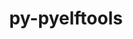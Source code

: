---
title: "py-pyelftools"
layout: cache
categories: [package, develop]
meta: {"versions": ["0.29"], "compilers": ["cce@=15.0.1", "gcc@=11.4.0", "gcc@=9.4.0", "oneapi@=2023.2.0", "oneapi@=2023.2.1"], "oss": ["rhel8", "ubuntu20.04"], "platforms": ["linux"], "targets": ["aarch64", "neoverse_v1", "ppc64le", "x86_64_v3", "zen4"], "stacks": ["e4s", "e4s-arm", "e4s-cray-rhel", "e4s-neoverse_v1", "e4s-oneapi", "e4s-power", "root"], "num_specs": 35, "num_specs_by_stack": {"e4s-cray-rhel": 5, "root": 35, "e4s-arm": 6, "e4s-neoverse_v1": 3, "e4s-power": 7, "e4s": 7, "e4s-oneapi": 7}}
spec_details: [{"hash": "35b7jqk3ity2myljeq7st7pnbyuzglu4", "compiler": "cce@=15.0.1", "versions": ["0.29"], "os": "rhel8", "platform": "linux", "target": "zen4", "variants": ["build_system=python_pip"], "stacks": ["e4s-cray-rhel", "root"], "size": "-", "tarball": "https://binaries.spack.io/develop/build_cache/linux-rhel8-zen4/cce-15.0.1/py-pyelftools-0.29/linux-rhel8-zen4-cce-15.0.1-py-pyelftools-0.29-35b7jqk3ity2myljeq7st7pnbyuzglu4.spack"}, {"hash": "i7daieorqjbhvstjtgl6mqw2taqc2wmq", "compiler": "cce@=15.0.1", "versions": ["0.29"], "os": "rhel8", "platform": "linux", "target": "zen4", "variants": ["build_system=python_pip"], "stacks": ["e4s-cray-rhel", "root"], "size": "-", "tarball": "https://binaries.spack.io/develop/build_cache/linux-rhel8-zen4/cce-15.0.1/py-pyelftools-0.29/linux-rhel8-zen4-cce-15.0.1-py-pyelftools-0.29-i7daieorqjbhvstjtgl6mqw2taqc2wmq.spack"}, {"hash": "mxpr77j7ymx2b2f6ia76aw5looj5eroz", "compiler": "cce@=15.0.1", "versions": ["0.29"], "os": "rhel8", "platform": "linux", "target": "zen4", "variants": ["build_system=python_pip"], "stacks": ["e4s-cray-rhel", "root"], "size": "-", "tarball": "https://binaries.spack.io/develop/build_cache/linux-rhel8-zen4/cce-15.0.1/py-pyelftools-0.29/linux-rhel8-zen4-cce-15.0.1-py-pyelftools-0.29-mxpr77j7ymx2b2f6ia76aw5looj5eroz.spack"}, {"hash": "dbpmu6qniec6tgagnqfajxz3puanccub", "compiler": "cce@=15.0.1", "versions": ["0.29"], "os": "rhel8", "platform": "linux", "target": "zen4", "variants": ["build_system=python_pip"], "stacks": ["e4s-cray-rhel", "root"], "size": "-", "tarball": "https://binaries.spack.io/develop/build_cache/linux-rhel8-zen4/cce-15.0.1/py-pyelftools-0.29/linux-rhel8-zen4-cce-15.0.1-py-pyelftools-0.29-dbpmu6qniec6tgagnqfajxz3puanccub.spack"}, {"hash": "5mpzhqsbog5hhnstsir3j4nxzvw47rzq", "compiler": "cce@=15.0.1", "versions": ["0.29"], "os": "rhel8", "platform": "linux", "target": "zen4", "variants": ["build_system=python_pip"], "stacks": ["e4s-cray-rhel", "root"], "size": "-", "tarball": "https://binaries.spack.io/develop/build_cache/linux-rhel8-zen4/cce-15.0.1/py-pyelftools-0.29/linux-rhel8-zen4-cce-15.0.1-py-pyelftools-0.29-5mpzhqsbog5hhnstsir3j4nxzvw47rzq.spack"}, {"hash": "z32ulh5ldd5enfdbk6fpvzuibxzem2ke", "compiler": "gcc@=11.4.0", "versions": ["0.29"], "os": "ubuntu20.04", "platform": "linux", "target": "aarch64", "variants": ["build_system=python_pip"], "stacks": ["root", "e4s-arm"], "size": "-", "tarball": "https://binaries.spack.io/develop/build_cache/linux-ubuntu20.04-aarch64/gcc-11.4.0/py-pyelftools-0.29/linux-ubuntu20.04-aarch64-gcc-11.4.0-py-pyelftools-0.29-z32ulh5ldd5enfdbk6fpvzuibxzem2ke.spack"}, {"hash": "7iqzyfglew5jh43jmho3zw7qiioxzzgt", "compiler": "gcc@=11.4.0", "versions": ["0.29"], "os": "ubuntu20.04", "platform": "linux", "target": "aarch64", "variants": ["build_system=python_pip"], "stacks": ["root", "e4s-arm"], "size": "-", "tarball": "https://binaries.spack.io/develop/build_cache/linux-ubuntu20.04-aarch64/gcc-11.4.0/py-pyelftools-0.29/linux-ubuntu20.04-aarch64-gcc-11.4.0-py-pyelftools-0.29-7iqzyfglew5jh43jmho3zw7qiioxzzgt.spack"}, {"hash": "5445ftastmo7jnwajsgze6blt42qrljo", "compiler": "gcc@=11.4.0", "versions": ["0.29"], "os": "ubuntu20.04", "platform": "linux", "target": "aarch64", "variants": ["build_system=python_pip"], "stacks": ["root", "e4s-arm"], "size": "-", "tarball": "https://binaries.spack.io/develop/build_cache/linux-ubuntu20.04-aarch64/gcc-11.4.0/py-pyelftools-0.29/linux-ubuntu20.04-aarch64-gcc-11.4.0-py-pyelftools-0.29-5445ftastmo7jnwajsgze6blt42qrljo.spack"}, {"hash": "mu7q6fkcek44cvmxmesqhdpk2ozzayil", "compiler": "gcc@=11.4.0", "versions": ["0.29"], "os": "ubuntu20.04", "platform": "linux", "target": "aarch64", "variants": ["build_system=python_pip"], "stacks": ["root", "e4s-arm"], "size": "-", "tarball": "https://binaries.spack.io/develop/build_cache/linux-ubuntu20.04-aarch64/gcc-11.4.0/py-pyelftools-0.29/linux-ubuntu20.04-aarch64-gcc-11.4.0-py-pyelftools-0.29-mu7q6fkcek44cvmxmesqhdpk2ozzayil.spack"}, {"hash": "cfzf63lot4gkfdhccg2yrmyru2flparr", "compiler": "gcc@=11.4.0", "versions": ["0.29"], "os": "ubuntu20.04", "platform": "linux", "target": "aarch64", "variants": ["build_system=python_pip"], "stacks": ["root", "e4s-arm"], "size": "-", "tarball": "https://binaries.spack.io/develop/build_cache/linux-ubuntu20.04-aarch64/gcc-11.4.0/py-pyelftools-0.29/linux-ubuntu20.04-aarch64-gcc-11.4.0-py-pyelftools-0.29-cfzf63lot4gkfdhccg2yrmyru2flparr.spack"}, {"hash": "ydbnrtwyafmcw6hpqmhq7wqm4izbwccw", "compiler": "gcc@=11.4.0", "versions": ["0.29"], "os": "ubuntu20.04", "platform": "linux", "target": "aarch64", "variants": ["build_system=python_pip"], "stacks": ["root", "e4s-arm"], "size": "-", "tarball": "https://binaries.spack.io/develop/build_cache/linux-ubuntu20.04-aarch64/gcc-11.4.0/py-pyelftools-0.29/linux-ubuntu20.04-aarch64-gcc-11.4.0-py-pyelftools-0.29-ydbnrtwyafmcw6hpqmhq7wqm4izbwccw.spack"}, {"hash": "yl2zkba5gbrofehiswp67krbvvuthq3h", "compiler": "gcc@=11.4.0", "versions": ["0.29"], "os": "ubuntu20.04", "platform": "linux", "target": "neoverse_v1", "variants": ["build_system=python_pip"], "stacks": ["root", "e4s-neoverse_v1"], "size": "-", "tarball": "https://binaries.spack.io/develop/build_cache/linux-ubuntu20.04-neoverse_v1/gcc-11.4.0/py-pyelftools-0.29/linux-ubuntu20.04-neoverse_v1-gcc-11.4.0-py-pyelftools-0.29-yl2zkba5gbrofehiswp67krbvvuthq3h.spack"}, {"hash": "kw2fdjaaydvszmvpeqckzjwjoy3vajyq", "compiler": "gcc@=11.4.0", "versions": ["0.29"], "os": "ubuntu20.04", "platform": "linux", "target": "neoverse_v1", "variants": ["build_system=python_pip"], "stacks": ["root", "e4s-neoverse_v1"], "size": "-", "tarball": "https://binaries.spack.io/develop/build_cache/linux-ubuntu20.04-neoverse_v1/gcc-11.4.0/py-pyelftools-0.29/linux-ubuntu20.04-neoverse_v1-gcc-11.4.0-py-pyelftools-0.29-kw2fdjaaydvszmvpeqckzjwjoy3vajyq.spack"}, {"hash": "rwugwud6ot66aqwr4licdfkass33pews", "compiler": "gcc@=11.4.0", "versions": ["0.29"], "os": "ubuntu20.04", "platform": "linux", "target": "neoverse_v1", "variants": ["build_system=python_pip"], "stacks": ["root", "e4s-neoverse_v1"], "size": "-", "tarball": "https://binaries.spack.io/develop/build_cache/linux-ubuntu20.04-neoverse_v1/gcc-11.4.0/py-pyelftools-0.29/linux-ubuntu20.04-neoverse_v1-gcc-11.4.0-py-pyelftools-0.29-rwugwud6ot66aqwr4licdfkass33pews.spack"}, {"hash": "dha7t6bss4fb6k3snrr56exdisz7jsfu", "compiler": "gcc@=9.4.0", "versions": ["0.29"], "os": "ubuntu20.04", "platform": "linux", "target": "ppc64le", "variants": ["build_system=python_pip"], "stacks": ["e4s-power", "root"], "size": "-", "tarball": "https://binaries.spack.io/develop/build_cache/linux-ubuntu20.04-ppc64le/gcc-9.4.0/py-pyelftools-0.29/linux-ubuntu20.04-ppc64le-gcc-9.4.0-py-pyelftools-0.29-dha7t6bss4fb6k3snrr56exdisz7jsfu.spack"}, {"hash": "fejpgogiivq3mzp7wim26evvsdwucmws", "compiler": "gcc@=9.4.0", "versions": ["0.29"], "os": "ubuntu20.04", "platform": "linux", "target": "ppc64le", "variants": ["build_system=python_pip"], "stacks": ["e4s-power", "root"], "size": "-", "tarball": "https://binaries.spack.io/develop/build_cache/linux-ubuntu20.04-ppc64le/gcc-9.4.0/py-pyelftools-0.29/linux-ubuntu20.04-ppc64le-gcc-9.4.0-py-pyelftools-0.29-fejpgogiivq3mzp7wim26evvsdwucmws.spack"}, {"hash": "yubxhbwy7rukalg2z6wwpiokugamhztl", "compiler": "gcc@=9.4.0", "versions": ["0.29"], "os": "ubuntu20.04", "platform": "linux", "target": "ppc64le", "variants": ["build_system=python_pip"], "stacks": ["e4s-power", "root"], "size": "-", "tarball": "https://binaries.spack.io/develop/build_cache/linux-ubuntu20.04-ppc64le/gcc-9.4.0/py-pyelftools-0.29/linux-ubuntu20.04-ppc64le-gcc-9.4.0-py-pyelftools-0.29-yubxhbwy7rukalg2z6wwpiokugamhztl.spack"}, {"hash": "gmsqwyatimxjo35s7eg5y7hyu24bzcv2", "compiler": "gcc@=9.4.0", "versions": ["0.29"], "os": "ubuntu20.04", "platform": "linux", "target": "ppc64le", "variants": ["build_system=python_pip"], "stacks": ["e4s-power", "root"], "size": "-", "tarball": "https://binaries.spack.io/develop/build_cache/linux-ubuntu20.04-ppc64le/gcc-9.4.0/py-pyelftools-0.29/linux-ubuntu20.04-ppc64le-gcc-9.4.0-py-pyelftools-0.29-gmsqwyatimxjo35s7eg5y7hyu24bzcv2.spack"}, {"hash": "loky4ob5vzavcwmkrnwffn7kgvufgetp", "compiler": "gcc@=9.4.0", "versions": ["0.29"], "os": "ubuntu20.04", "platform": "linux", "target": "ppc64le", "variants": ["build_system=python_pip"], "stacks": ["e4s-power", "root"], "size": "-", "tarball": "https://binaries.spack.io/develop/build_cache/linux-ubuntu20.04-ppc64le/gcc-9.4.0/py-pyelftools-0.29/linux-ubuntu20.04-ppc64le-gcc-9.4.0-py-pyelftools-0.29-loky4ob5vzavcwmkrnwffn7kgvufgetp.spack"}, {"hash": "o2zizx7zxaeuj5kwlird35paurjdlftn", "compiler": "gcc@=9.4.0", "versions": ["0.29"], "os": "ubuntu20.04", "platform": "linux", "target": "ppc64le", "variants": ["build_system=python_pip"], "stacks": ["e4s-power", "root"], "size": "-", "tarball": "https://binaries.spack.io/develop/build_cache/linux-ubuntu20.04-ppc64le/gcc-9.4.0/py-pyelftools-0.29/linux-ubuntu20.04-ppc64le-gcc-9.4.0-py-pyelftools-0.29-o2zizx7zxaeuj5kwlird35paurjdlftn.spack"}, {"hash": "5636ms2ca6vojitysd2z43nyoovuscu4", "compiler": "gcc@=9.4.0", "versions": ["0.29"], "os": "ubuntu20.04", "platform": "linux", "target": "ppc64le", "variants": ["build_system=python_pip"], "stacks": ["e4s-power", "root"], "size": "-", "tarball": "https://binaries.spack.io/develop/build_cache/linux-ubuntu20.04-ppc64le/gcc-9.4.0/py-pyelftools-0.29/linux-ubuntu20.04-ppc64le-gcc-9.4.0-py-pyelftools-0.29-5636ms2ca6vojitysd2z43nyoovuscu4.spack"}, {"hash": "sgmwqmbk3jq3hne7asf2lpwi7v5jcbed", "compiler": "gcc@=11.4.0", "versions": ["0.29"], "os": "ubuntu20.04", "platform": "linux", "target": "x86_64_v3", "variants": ["build_system=python_pip"], "stacks": ["e4s", "root"], "size": "-", "tarball": "https://binaries.spack.io/develop/build_cache/linux-ubuntu20.04-x86_64_v3/gcc-11.4.0/py-pyelftools-0.29/linux-ubuntu20.04-x86_64_v3-gcc-11.4.0-py-pyelftools-0.29-sgmwqmbk3jq3hne7asf2lpwi7v5jcbed.spack"}, {"hash": "eya5u3zeb6i2eaalsah3vjmyguuktq6g", "compiler": "gcc@=11.4.0", "versions": ["0.29"], "os": "ubuntu20.04", "platform": "linux", "target": "x86_64_v3", "variants": ["build_system=python_pip"], "stacks": ["e4s", "root"], "size": "-", "tarball": "https://binaries.spack.io/develop/build_cache/linux-ubuntu20.04-x86_64_v3/gcc-11.4.0/py-pyelftools-0.29/linux-ubuntu20.04-x86_64_v3-gcc-11.4.0-py-pyelftools-0.29-eya5u3zeb6i2eaalsah3vjmyguuktq6g.spack"}, {"hash": "jfn4gdx6275xx4s6zcex75m5d6l33iwx", "compiler": "gcc@=11.4.0", "versions": ["0.29"], "os": "ubuntu20.04", "platform": "linux", "target": "x86_64_v3", "variants": ["build_system=python_pip"], "stacks": ["e4s", "root"], "size": "-", "tarball": "https://binaries.spack.io/develop/build_cache/linux-ubuntu20.04-x86_64_v3/gcc-11.4.0/py-pyelftools-0.29/linux-ubuntu20.04-x86_64_v3-gcc-11.4.0-py-pyelftools-0.29-jfn4gdx6275xx4s6zcex75m5d6l33iwx.spack"}, {"hash": "cmkdyzvrsc7n3at6b5e6qrupeaxkm6rb", "compiler": "gcc@=11.4.0", "versions": ["0.29"], "os": "ubuntu20.04", "platform": "linux", "target": "x86_64_v3", "variants": ["build_system=python_pip"], "stacks": ["e4s", "root"], "size": "-", "tarball": "https://binaries.spack.io/develop/build_cache/linux-ubuntu20.04-x86_64_v3/gcc-11.4.0/py-pyelftools-0.29/linux-ubuntu20.04-x86_64_v3-gcc-11.4.0-py-pyelftools-0.29-cmkdyzvrsc7n3at6b5e6qrupeaxkm6rb.spack"}, {"hash": "p7jgcfhoxvjaxjouuy3wluohopt3lmg6", "compiler": "gcc@=11.4.0", "versions": ["0.29"], "os": "ubuntu20.04", "platform": "linux", "target": "x86_64_v3", "variants": ["build_system=python_pip"], "stacks": ["e4s", "root"], "size": "-", "tarball": "https://binaries.spack.io/develop/build_cache/linux-ubuntu20.04-x86_64_v3/gcc-11.4.0/py-pyelftools-0.29/linux-ubuntu20.04-x86_64_v3-gcc-11.4.0-py-pyelftools-0.29-p7jgcfhoxvjaxjouuy3wluohopt3lmg6.spack"}, {"hash": "crnb7pd5v76xu7cfvpsjunwm2m6sg7at", "compiler": "gcc@=11.4.0", "versions": ["0.29"], "os": "ubuntu20.04", "platform": "linux", "target": "x86_64_v3", "variants": ["build_system=python_pip"], "stacks": ["e4s", "root"], "size": "-", "tarball": "https://binaries.spack.io/develop/build_cache/linux-ubuntu20.04-x86_64_v3/gcc-11.4.0/py-pyelftools-0.29/linux-ubuntu20.04-x86_64_v3-gcc-11.4.0-py-pyelftools-0.29-crnb7pd5v76xu7cfvpsjunwm2m6sg7at.spack"}, {"hash": "5q5k6vlrmunv3kjskaeitjoxpxzjupap", "compiler": "gcc@=11.4.0", "versions": ["0.29"], "os": "ubuntu20.04", "platform": "linux", "target": "x86_64_v3", "variants": ["build_system=python_pip"], "stacks": ["e4s", "root"], "size": "-", "tarball": "https://binaries.spack.io/develop/build_cache/linux-ubuntu20.04-x86_64_v3/gcc-11.4.0/py-pyelftools-0.29/linux-ubuntu20.04-x86_64_v3-gcc-11.4.0-py-pyelftools-0.29-5q5k6vlrmunv3kjskaeitjoxpxzjupap.spack"}, {"hash": "qazacgnlbsq6p6qwsnpv72tz3dmriuhc", "compiler": "oneapi@=2023.2.0", "versions": ["0.29"], "os": "ubuntu20.04", "platform": "linux", "target": "x86_64_v3", "variants": ["build_system=python_pip"], "stacks": ["e4s-oneapi", "root"], "size": "-", "tarball": "https://binaries.spack.io/develop/build_cache/linux-ubuntu20.04-x86_64_v3/oneapi-2023.2.0/py-pyelftools-0.29/linux-ubuntu20.04-x86_64_v3-oneapi-2023.2.0-py-pyelftools-0.29-qazacgnlbsq6p6qwsnpv72tz3dmriuhc.spack"}, {"hash": "zhzyanzskgywayvxshowkas73l6eqrld", "compiler": "oneapi@=2023.2.1", "versions": ["0.29"], "os": "ubuntu20.04", "platform": "linux", "target": "x86_64_v3", "variants": ["build_system=python_pip"], "stacks": ["e4s-oneapi", "root"], "size": "-", "tarball": "https://binaries.spack.io/develop/build_cache/linux-ubuntu20.04-x86_64_v3/oneapi-2023.2.1/py-pyelftools-0.29/linux-ubuntu20.04-x86_64_v3-oneapi-2023.2.1-py-pyelftools-0.29-zhzyanzskgywayvxshowkas73l6eqrld.spack"}, {"hash": "lxitf2hsfm2chrtyxrndx7nzd4bljrp4", "compiler": "oneapi@=2023.2.1", "versions": ["0.29"], "os": "ubuntu20.04", "platform": "linux", "target": "x86_64_v3", "variants": ["build_system=python_pip"], "stacks": ["e4s-oneapi", "root"], "size": "-", "tarball": "https://binaries.spack.io/develop/build_cache/linux-ubuntu20.04-x86_64_v3/oneapi-2023.2.1/py-pyelftools-0.29/linux-ubuntu20.04-x86_64_v3-oneapi-2023.2.1-py-pyelftools-0.29-lxitf2hsfm2chrtyxrndx7nzd4bljrp4.spack"}, {"hash": "zjg6nwi5vb23dntojtlybwh2kjzjpdae", "compiler": "oneapi@=2023.2.1", "versions": ["0.29"], "os": "ubuntu20.04", "platform": "linux", "target": "x86_64_v3", "variants": ["build_system=python_pip"], "stacks": ["e4s-oneapi", "root"], "size": "-", "tarball": "https://binaries.spack.io/develop/build_cache/linux-ubuntu20.04-x86_64_v3/oneapi-2023.2.1/py-pyelftools-0.29/linux-ubuntu20.04-x86_64_v3-oneapi-2023.2.1-py-pyelftools-0.29-zjg6nwi5vb23dntojtlybwh2kjzjpdae.spack"}, {"hash": "5hnrhjvp3ypddwsbhggenoqy22hpgbgv", "compiler": "oneapi@=2023.2.1", "versions": ["0.29"], "os": "ubuntu20.04", "platform": "linux", "target": "x86_64_v3", "variants": ["build_system=python_pip"], "stacks": ["e4s-oneapi", "root"], "size": "-", "tarball": "https://binaries.spack.io/develop/build_cache/linux-ubuntu20.04-x86_64_v3/oneapi-2023.2.1/py-pyelftools-0.29/linux-ubuntu20.04-x86_64_v3-oneapi-2023.2.1-py-pyelftools-0.29-5hnrhjvp3ypddwsbhggenoqy22hpgbgv.spack"}, {"hash": "oth4jit3alfahdkttzasdjlsi6i353of", "compiler": "oneapi@=2023.2.1", "versions": ["0.29"], "os": "ubuntu20.04", "platform": "linux", "target": "x86_64_v3", "variants": ["build_system=python_pip"], "stacks": ["e4s-oneapi", "root"], "size": "-", "tarball": "https://binaries.spack.io/develop/build_cache/linux-ubuntu20.04-x86_64_v3/oneapi-2023.2.1/py-pyelftools-0.29/linux-ubuntu20.04-x86_64_v3-oneapi-2023.2.1-py-pyelftools-0.29-oth4jit3alfahdkttzasdjlsi6i353of.spack"}, {"hash": "ouvds2gtqwirowfsvx62zi4drr43tyaq", "compiler": "oneapi@=2023.2.1", "versions": ["0.29"], "os": "ubuntu20.04", "platform": "linux", "target": "x86_64_v3", "variants": ["build_system=python_pip"], "stacks": ["e4s-oneapi", "root"], "size": "-", "tarball": "https://binaries.spack.io/develop/build_cache/linux-ubuntu20.04-x86_64_v3/oneapi-2023.2.1/py-pyelftools-0.29/linux-ubuntu20.04-x86_64_v3-oneapi-2023.2.1-py-pyelftools-0.29-ouvds2gtqwirowfsvx62zi4drr43tyaq.spack"}]
---